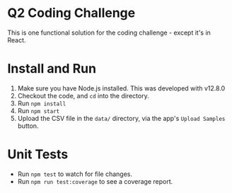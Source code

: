 # Q2 Coding Challenge
This is one functional solution for the coding challenge - except it's in React.

# Install and Run
1. Make sure you have Node.js installed. This was developed with v12.8.0
2. Checkout the code, and `cd` into the directory.
3. Run `npm install`
4. Run `npm start`
5. Upload the CSV file in the `data/` directory, via the app's `Upload Samples` button.

# Unit Tests
* Run `npm test` to watch for file changes.
* Run `npm run test:coverage` to see a coverage report.